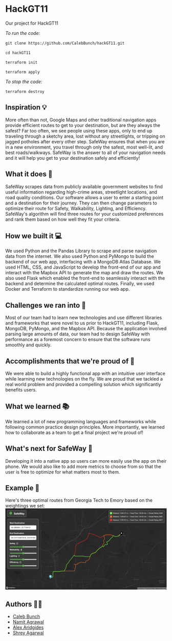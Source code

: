 # HackGT11

Our project for HackGT11 <br />

*To run the code:*

```
git clone https://github.com/CalebBunch/hackGT11.git
```

```
cd hackGT11
```

```
terraform init
```

```
terraform apply
```

*To stop the code:*

```
terraform destroy
```

## Inspiration 💡

More often than not, Google Maps and other traditional navigation apps provide efficient routes to get to your destination, but are they always the safest? Far too often, we see people using these apps, only to end up traveling through a sketchy area, lost without any streetlights, or tripping on jagged potholes after every other step. SafeWay ensures that when you are in a new environment, you travel through only the safest, most well-lit, and best roads/walkways. SafeWay is the answer to all of your navigation needs and it will help you get to your destination safely and efficiently!

## What it does 🧐

SafeWay scrapes data from publicly available government websites to find useful information regarding high-crime areas, streetlight locations, and road quality conditions. Our software allows a user to enter a starting point and a destination for their journey. They can then change parameters to optimize their route for Safety, Walkability, Lighting, and Efficiency. SafeWay's algorithm will find three routes for your customized preferences and rank them based on how well they fit your criteria.

## How we built it 💻

We used Python and the Pandas Library to scrape and parse navigation data from the internet. We also used Python and PyMongo to build the backend of our web app, interfacing with a MongoDB Atlas Database. We used HTML, CSS, and JavaScript to develop the front-end of our app and interact with the Mapbox API to generate the map and draw the routes. We also used Flask which enabled the front-end to seamlessly interact with the backend and determine the calculated optimal routes. Finally, we used Docker and Terraform to standardize running our web app.

## Challenges we ran into 👾

Most of our team had to learn new technologies and use different libraries and frameworks that were novel to us prior to HackGT11, including Flask, MongoDB, PyMongo, and the Mapbox API. Because the application involved parsing large amounts of data, our team had to design SafeWay with performance as a foremost concern to ensure that the software runs smoothly and quickly.

## Accomplishments that we're proud of 🌟

We were able to build a highly functional app with an intuitive user interface while learning new technologies on the fly. We are proud that we tackled a real world problem and provided a compelling solution which significantly benefits users.

## What we learned 📚

We learned a lot of new programming languages and frameworks while following common practice design principles. More importantly, we learned how to collaborate as a team to get a final project we're proud of!

## What's next for SafeWay 🔮

Developing it into a native app so users can more easily use the app on their phone. We would also like to add more metrics to choose from so that the user is free to optimize for what matters most to them.

## Example 📸

Here's three optimal routes from Georgia Tech to Emory based on the weightings we set:
![Example Image](static/images/gt_emory_path.png)

## Authors 👨‍💻

- [Caleb Bunch](https://github.com/CalebBunch)
- [Namit Agrawal](https://github.com/Namitagr1)
- [Alex Aridgides](https://github.com/leapingturtlefrog)
- [Shrey Agarwal](https://github.com/agshrey)
